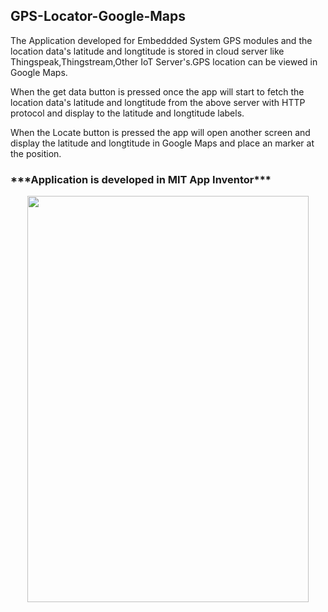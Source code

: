 <h2> <b> GPS-Locator-Google-Maps </b></h2>

The Application developed for Embeddded System GPS modules and the location data's latitude and longtitude is stored in cloud server like Thingspeak,Thingstream,Other IoT Server's.GPS location can be viewed in Google Maps.

When the get data button is pressed once the app will start to fetch the location data's latitude and longtitude from the above server with HTTP protocol and display to the latitude and longtitude labels.

When the Locate button is pressed the app will open another screen and display the latitude and longtitude in Google Maps and place an marker at the position.

<h3>***Application is developed in MIT App Inventor***</h3>

<p align="center">
  <img width="450" height="650" src="https://raw.githubusercontent.com/Prabhuelectro/GPS-Locator-Google-Maps-/master/image/screen0.png">
</p>
